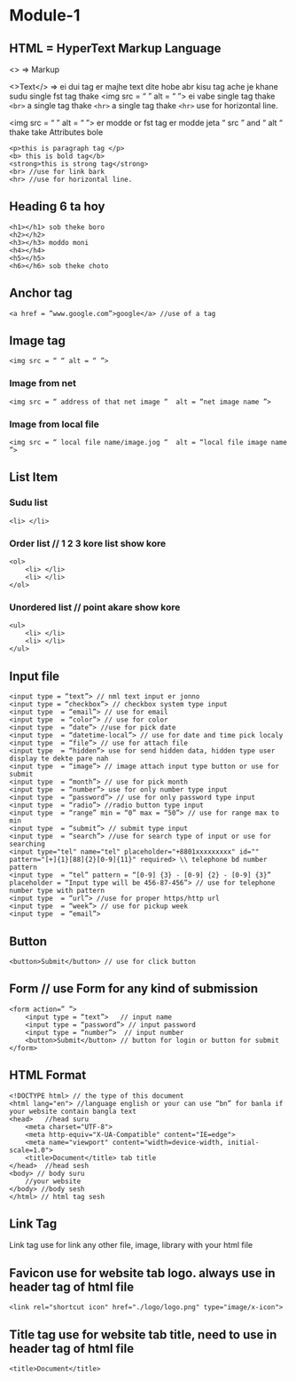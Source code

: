 # Module-1

## HTML = HyperText Markup Language
<> => Markup

<>Text</> => ei dui tag er majhe text dite hobe abr kisu tag ache je khane sudu single fst tag thake <img src = “ ” alt = “ ”> ei vabe single tag thake ``` <br> ``` a single tag thake ``` <hr> ``` a single tag thake ``` <hr> ``` use for horizontal line.

<img src = “ ” alt = “ ”> er modde or fst tag er modde jeta  “ src ” and “ alt “ thake take Attributes bole 

```
<p>this is paragraph tag </p>
<b> this is bold tag</b>
<strong>this is strong tag</strong>
<br> //use for link bark
<hr> //use for horizontal line.
```
## Heading 6 ta hoy 
```
<h1></h1> sob theke boro
<h2></h2>
<h3></h3> moddo moni
<h4></h4>
<h5></h5>
<h6></h6> sob theke choto
```

## Anchor tag
```
<a href = ”www.google.com”>google</a> //use of a tag
```

## Image tag
```
<img src = “ “ alt = “ ”>
```
### Image from net
```
<img src = “ address of that net image “  alt = “net image name ”>
```
### Image from local file 
```
<img src = “ local file name/image.jog “  alt = “local file image name ”>
```


## List Item
### Sudu list
```
<li> </li>
```
### Order list // 1 2 3 kore list show kore
```
<ol>
	<li> </li>
	<li> </li>
</ol>
```
### Unordered list // point akare show kore
```
<ul>
	<li> </li>
	<li> </li>
</ul>
```

## Input file
```
<input type = “text”> // nml text input er jonno 
<input type = “checkbox”> // checkbox system type input
<input type  = “email”> // use for email
<input type  = “color”> // use for color 
<input type  = “date”> //use for pick date
<input type  = “datetime-local”> // use for date and time pick localy
<input type  = “file”> // use for attach file
<input type  = “hidden”> use for send hidden data, hidden type user display te dekte pare nah 
<input type  = “image”> // image attach input type button or use for submit
<input type  = “month”> // use for pick month
<input type  = “number”> use for only number type input
<input type  = “password”> // use for only password type input
<input type  = “radio”> //radio button type input
<input type  = “range” min = “0” max = “50”> // use for range max to min
<input type  = “submit”> // submit type input
<input type  = “search”> //use for search type of input or use for searching
<input type="tel" name="tel" placeholder="+8801xxxxxxxxx" id="" pattern="[+]{1}[88]{2}[0-9]{11}" required> \\ telephone bd number pattern
<input type  = “tel” pattern = “[0-9] {3} - [0-9] {2} - [0-9] {3}” placeholder = “Input type will be 456-87-456”> // use for telephone number type with pattern 
<input type  = “url”> //use for proper https/http url 
<input type  = “week”> // use for pickup week
<input type  = “email”>
```
## Button
```
<button>Submit</button> // use for click button
```

## Form  // use Form for any kind of submission
```
<form action=” ”>
	<input type = “text”>   // input name
	<input type = “password”> // input password
	<input type = “number”>  // input number
	<button>Submit</button> // button for login or button for submit
</form>
```

## HTML Format 
```
<!DOCTYPE html> // the type of this document 
<html lang="en"> //language english or your can use “bn” for banla if your website contain bangla text
<head>   //head suru
    <meta charset="UTF-8"> 
    <meta http-equiv="X-UA-Compatible" content="IE=edge">
    <meta name="viewport" content="width=device-width, initial-scale=1.0">
    <title>Document</title> tab title
</head>  //head sesh
<body> // body suru
    //your website
</body> //body sesh
</html> // html tag sesh
```
## Link Tag
Link tag use for link any other file, image, library with your html file

## Favicon use for website tab logo. always use in header tag of html file
```
<link rel="shortcut icon" href="./logo/logo.png" type="image/x-icon">
```
## Title tag use for website tab title, need to use in header tag of html file
```
<title>Document</title>
```